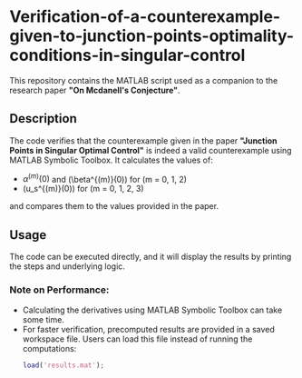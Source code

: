 # Verification-of-a-counterexample-given-to-junction-points-optimality-conditions-in-singular-control

This repository contains the MATLAB script used as a companion to the research paper **"On Mcdanell's Conjecture"**. 

## Description

The code verifies that the counterexample given in the paper **"Junction Points in Singular Optimal Control"** is indeed a valid counterexample using MATLAB Symbolic Toolbox. It calculates the values of:

- $`\alpha^{(m)}(0)`$ and \(\beta^{(m)}(0)\) for \(m = 0, 1, 2\)
- \(u_s^{(m)}(0)\) for \(m = 0, 1, 2, 3\)

and compares them to the values provided in the paper.

## Usage

The code can be executed directly, and it will display the results by printing the steps and underlying logic.

### Note on Performance:
- Calculating the derivatives using MATLAB Symbolic Toolbox can take some time.
- For faster verification, precomputed results are provided in a saved workspace file. Users can load this file instead of running the computations:
  ```matlab
  load('results.mat');
